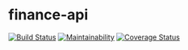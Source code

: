 # finance-api

[![Build Status](https://www.travis-ci.org/gabrieltanchen/finance-api.svg?branch=master)](https://www.travis-ci.org/gabrieltanchen/finance-api)
[![Maintainability](https://api.codeclimate.com/v1/badges/3fdd15248208f116fd8a/maintainability)](https://codeclimate.com/github/gabrieltanchen/finance-api/maintainability)
[![Coverage Status](https://coveralls.io/repos/github/gabrieltanchen/finance-api/badge.svg?branch=master)](https://coveralls.io/github/gabrieltanchen/finance-api?branch=master)

